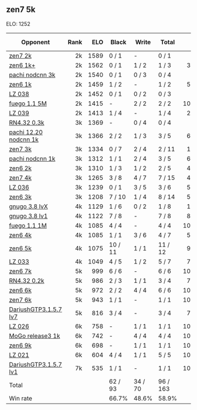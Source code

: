 ## zen7 5k ##

ELO: 1252

Opponent | Rank | ELO | Black | Write | Total | Win rate
---------|-----:|----:|-------|-------|-------|-------:
[zen7 2k](zen7%202k.md) | 2k | 1589 | 0 / 1 | - | 0 / 1 | 0.0%
[zen6 1k+](zen6%201k+.md) | 2k | 1562 | 0 / 1 | 1 / 2 | 1 / 3 | 33.3%
[pachi nodcnn 3k](pachi%20nodcnn%203k.md) | 2k | 1540 | 0 / 1 | 0 / 3 | 0 / 4 | 0.0%
[zen6 1k](zen6%201k.md) | 2k | 1459 | 1 / 2 | - | 1 / 2 | 50.0%
[LZ 038](LZ%20038.md) | 2k | 1452 | 0 / 1 | 0 / 2 | 0 / 3 | 0.0%
[fuego 1.1 5M](fuego%201.1%205M.md) | 2k | 1415 | - | 2 / 2 | 2 / 2 | 100.0%
[LZ 039](LZ%20039.md) | 2k | 1413 | 1 / 4 | - | 1 / 4 | 25.0%
[RN4.32 0.3k](RN4.32%200.3k.md) | 3k | 1369 | - | 0 / 4 | 0 / 4 | 0.0%
[pachi 12.20 nodcnn 1k](pachi%2012.20%20nodcnn%201k.md) | 3k | 1366 | 2 / 2 | 1 / 3 | 3 / 5 | 60.0%
[zen7 3k](zen7%203k.md) | 3k | 1334 | 0 / 7 | 2 / 4 | 2 / 11 | 18.2%
[pachi nodcnn 1k](pachi%20nodcnn%201k.md) | 3k | 1312 | 1 / 1 | 2 / 4 | 3 / 5 | 60.0%
[zen6 2k](zen6%202k.md) | 3k | 1310 | 1 / 3 | 1 / 2 | 2 / 5 | 40.0%
[zen7 4k](zen7%204k.md) | 3k | 1265 | 3 / 8 | 4 / 7 | 7 / 15 | 46.7%
[LZ 036](LZ%20036.md) | 3k | 1239 | 0 / 1 | 3 / 5 | 3 / 6 | 50.0%
[zen6 3k](zen6%203k.md) | 3k | 1208 | 7 / 10 | 1 / 4 | 8 / 14 | 57.1%
[gnugo 3.8 lvX](gnugo%203.8%20lvX.md) | 4k | 1129 | 1 / 6 | 0 / 2 | 1 / 8 | 12.5%
[gnugo 3.8 lv1](gnugo%203.8%20lv1.md) | 4k | 1122 | 7 / 8 | - | 7 / 8 | 87.5%
[fuego 1.1 1M](fuego%201.1%201M.md) | 4k | 1085 | 4 / 4 | - | 4 / 4 | 100.0%
[zen6 4k](zen6%204k.md) | 4k | 1085 | 1 / 1 | 3 / 6 | 4 / 7 | 57.1%
[zen6 5k](zen6%205k.md) | 4k | 1075 | 10 / 11 | 1 / 1 | 11 / 12 | 91.7%
[LZ 033](LZ%20033.md) | 4k | 1049 | 4 / 5 | 1 / 2 | 5 / 7 | 71.4%
[zen6 7k](zen6%207k.md) | 5k | 999 | 6 / 6 | - | 6 / 6 | 100.0%
[RN4.32 0.2k](RN4.32%200.2k.md) | 5k | 986 | 2 / 3 | 1 / 1 | 3 / 4 | 75.0%
[zen6 6k](zen6%206k.md) | 5k | 972 | 2 / 2 | 4 / 4 | 6 / 6 | 100.0%
[zen7 6k](zen7%206k.md) | 5k | 943 | 1 / 1 | - | 1 / 1 | 100.0%
[DariushGTP3.1.5.7 lv7](DariushGTP3.1.5.7%20lv7.md) | 5k | 816 | 3 / 4 | - | 3 / 4 | 75.0%
[LZ 026](LZ%20026.md) | 6k | 758 | - | 1 / 1 | 1 / 1 | 100.0%
[MoGo release3 1k](MoGo%20release3%201k.md) | 6k | 742 | - | 4 / 4 | 4 / 4 | 100.0%
[zen6 9k](zen6%209k.md) | 6k | 698 | - | 1 / 1 | 1 / 1 | 100.0%
[LZ 021](LZ%20021.md) | 6k | 604 | 4 / 4 | 1 / 1 | 5 / 5 | 100.0%
[DariushGTP3.1.5.7 lv1](DariushGTP3.1.5.7%20lv1.md) | 7k | 535 | 1 / 1 | - | 1 / 1 | 100.0%
Total | | | 62 / 93 | 34 / 70 | 96 / 163 | 
Win rate| | | 66.7% | 48.6% | 58.9% | 
